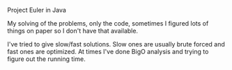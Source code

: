 Project Euler in Java

My solving of the problems, only the code, sometimes I figured lots of things on paper so I don't have that available.

I've tried to give slow/fast solutions. Slow ones are usually brute forced and fast ones are optimized. At times I've done BigO analysis and trying to figure out the running time.

